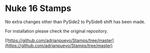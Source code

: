 # Nuke 16 Stamps

No extra changes other than PySide2 to PySide6 shift has been made.

For installation please check the original repository.

[!https://github.com/adrianpueyo/Stamps/tree/master](https://github.com/adrianpueyo/Stamps/tree/master)


